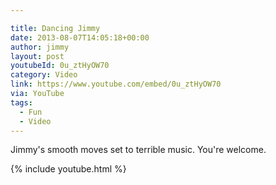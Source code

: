 ```yaml
---

title: Dancing Jimmy
date: 2013-08-07T14:05:18+00:00
author: jimmy
layout: post
youtubeId: 0u_ztHyOW70
category: Video
link: https://www.youtube.com/embed/0u_ztHyOW70
via: YouTube
tags:
  - Fun
  - Video
---
```

Jimmy's smooth moves set to terrible music.  You're welcome. 

{% include youtube.html %}